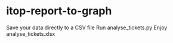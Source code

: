 # itop-report-to-graph

Save your data directly to a CSV file
Run analyse_tickets.py
Enjoy analyse_tickets.xlsx